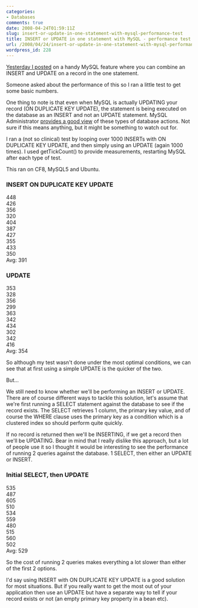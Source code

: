 ```yaml
---
categories:
- Databases
comments: true
date: 2008-04-24T01:59:11Z
slug: insert-or-update-in-one-statement-with-mysql-performance-test
title: INSERT or UPDATE in one statement with MySQL - performance test
url: /2008/04/24/insert-or-update-in-one-statement-with-mysql-performance-test/
wordpress_id: 228
---
```


[Yesterday I posted](http://www.chapter31.com/2008/04/23/insert-or-update-in-one-statement-with-mysql/) on a handy MySQL feature where you can combine an INSERT and UPDATE on a record in the one statement.

Someone asked about the performance of this so I ran a little test to get some basic numbers.

One thing to note is that even when MySQL is actually UPDATING your record (ON DUPLICATE KEY UPDATE), the statement is being executed on the database as an INSERT and not an UPDATE statement. MySQL Administrator [provides a good view](http://www.chapter31.com/2008/02/21/using-mysql-administrator-to-view-real-time-stats/) of these types of database actions. Not sure if this means anything, but it might be something to watch out for.

I ran a (not so clinical) test by looping over 1000 INSERTs with ON DUPLICATE KEY UPDATE, and then simply using an UPDATE (again 1000 times). I used getTickCount() to provide measurements, restarting MySQL after each type of test.

This ran on CF8, MySQL5 and Ubuntu.

### INSERT ON DUPLICATE KEY UPDATE

448  
426  
356  
320  
404  
387  
427  
355  
433  
350  
Avg: 391

### UPDATE

353  
328  
356  
299  
363  
342  
434  
302  
342  
416  
Avg: 354

So although my test wasn't done under the most optimal conditions, we can see that at first using a simple UPDATE is the quicker of the two. 

But...

We still need to know whether we'll be performing an INSERT or UPDATE. There are of course different ways to tackle this solution, let's assume that we're first running a SELECT statement against the database to see if the record exists. The SELECT retrieves 1 column, the primary key value, and of course the WHERE clause uses the primary key as a condition which is a clustered index so should perform quite quickly.

If no record is returned then we'll be INSERTING, if we get a record then we'll be UPDATING. Bear in mind that I really dislike this approach, but a lot of people use it so I thought it would be interesting to see the performance of running 2 queries against the database. 1 SELECT, then either an UPDATE or INSERT.

### Initial SELECT, then UPDATE

535  
487  
605  
510  
534  
559  
480  
515  
560  
502  
Avg: 529

So the cost of running 2 queries makes everything a lot slower than either of the first 2 options.

I'd say using INSERT with ON DUPLICATE KEY UPDATE is a good solution for most situations. But if you really want to get the most out of your application then use an UPDATE but have a separate way to tell if your record exists or not (an empty primary key property in a bean etc).
